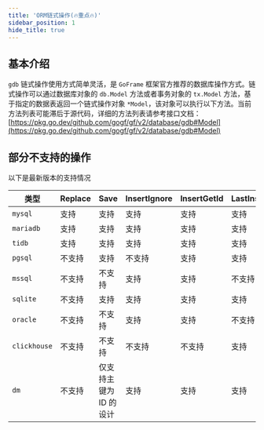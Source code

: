 ```yaml
---
title: 'ORM链式操作(🔥重点🔥)'
sidebar_position: 1
hide_title: true
---
```


## 基本介绍

`gdb` 链式操作使用方式简单灵活，是 `GoFrame` 框架官方推荐的数据库操作方式。链式操作可以通过数据库对象的 `db.Model` 方法或者事务对象的 `tx.Model` 方法，基于指定的数据表返回一个链式操作对象 `*Model`，该对象可以执行以下方法。当前方法列表可能滞后于源代码，详细的方法列表请参考接口文档： [https://pkg.go.dev/github.com/gogf/gf/v2/database/gdb#Model](https://pkg.go.dev/github.com/gogf/gf/v2/database/gdb#Model)

## 部分不支持的操作

以下是最新版本的支持情况

| 类型 | Replace | Save | InsertIgnore | InsertGetId | LastInsertId | Transaction | RowsAffected |
| --- | --- | --- | --- | --- | --- | --- | --- |
| `mysql` | 支持 | 支持 | 支持 | 支持 | 支持 | 支持 | 支持 |
| `mariadb` | 支持 | 支持 | 支持 | 支持 | 支持 | 支持 | 支持 |
| `tidb` | 支持 | 支持 | 支持 | 支持 | 支持 | 支持 | 支持 |
| `pgsql` | 不支持 | 支持 | 不支持 | 支持 | 支持 | 支持 | 支持 |
| `mssql` | 不支持 | 不支持 | 支持 | 支持 | 不支持 | 支持 | 支持 |
| `sqlite` | 不支持 | 支持 | 支持 | 支持 | 支持 | 支持 | 支持 |
| `oracle` | 不支持 | 不支持 | 支持 | 支持 | 不支持 | 支持 | 支持 |
| `clickhouse` | 不支持 | 不支持 | 不支持 | 不支持 | 支持 | 不支持 | 不支持 |
| `dm` | 不支持 | 仅支持主键为 ID 的设计 | 支持 | 支持 | 支持 | 支持 | 支持 |

    